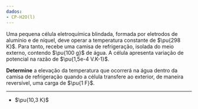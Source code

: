```yaml
---
dados:
- CP-H2O(l)
---
```


Uma pequena célula eletroquímica blindada, formada por eletrodos de alumínio e de níquel, deve operar a temperatura constante de $\pu{298 K}$. Para tanto, recebe uma camisa de refrigeração, isolada do meio externo, contendo $\pu{100 g}$ de água. A célula apresenta variação de potencial na razão de $\pu{1,5e-4 V.K-1}$.

**Determine** a elevação da temperatura que ocorrerá na água dentro da camisa de refrigeração quando a célula transfere ao exterior, de maneira reversível, uma carga de $\pu{1 F}$.

---

- $\pu{10,3 K}$

